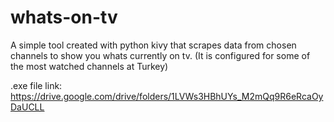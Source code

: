 # whats-on-tv
A simple tool created with python kivy that scrapes data from chosen channels to show you whats currently on tv.
(It is configured for some of the most watched channels at Turkey)

.exe file link: https://drive.google.com/drive/folders/1LVWs3HBhUYs_M2mQq9R6eRcaOyDaUCLL
